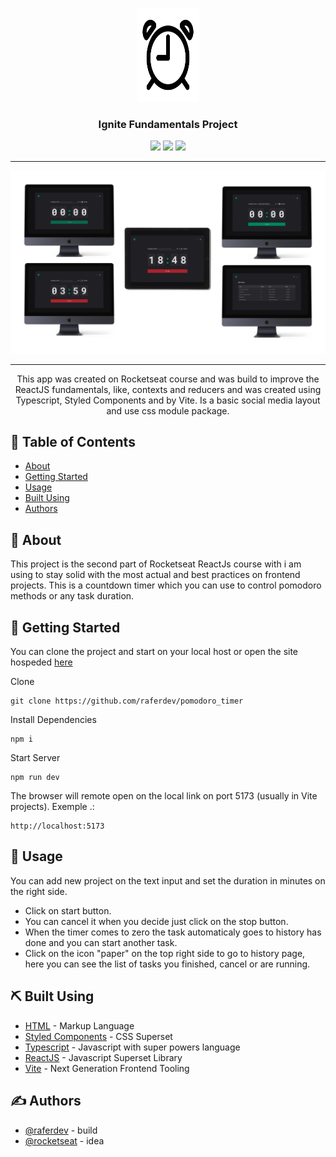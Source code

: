<p align="center">
  <a href="https://pomodoro-timer-ebon.vercel.app/">
 <img width=100px height=150px src="./readme_assets/logo-timer.svg" alt="Project logo"></a>
</p>

<h3 align="center">Ignite Fundamentals Project</h3>

<p align="center">
<img src="https://img.shields.io/github/last-commit/raferdev/pomodoro_timer?style=for-the-badge">
<img src="https://img.shields.io/github/languages/count/raferdev/pomodoro_timer?style=for-the-badge">
<img src="https://img.shields.io/github/license/raferdev/pomodoro_timer?style=for-the-badge">
</p>

---

<img src="./readme_assets/readme_banner.png">

---

<p align="center"> This app was created on Rocketseat course and was build to improve the ReactJS fundamentals, like, contexts and reducers and was created using Typescript, Styled Components and by Vite. Is a basic social media layout and use css module package.
</p>

## 📝 Table of Contents

- [About](#about)
- [Getting Started](#getting_started)
- [Usage](#usage)
- [Built Using](#built_using)
- [Authors](#authors)

## 🧐 About <a name = "about"></a>

This project is the second part of Rocketseat ReactJs course with i am using to stay solid with the most actual and best practices on frontend projects. This is a countdown timer which you can use to control pomodoro methods or any task duration.

## 🏁 Getting Started <a name = "getting_started"></a>

You can clone the project and start on your local host or open the site hospeded <a href="https://ignite-social-ten.vercel.app">here</a>

Clone

```
git clone https://github.com/raferdev/pomodoro_timer
```

Install Dependencies

```
npm i
```

Start Server

```
npm run dev
```

The browser will remote open on the local link on port 5173 (usually in Vite projects). Exemple .:

```
http://localhost:5173
```

## 🎈 Usage <a name="usage"></a>

You can add new project on the text input and set the duration in minutes on the right side.

- Click on start button.
- You can cancel it when you decide just click on the stop button.
- When the timer comes to zero the task automaticaly goes to history has done and you can start another task.
- Click on the icon "paper" on the top right side to go to history page, here you can see the list of tasks you finished, cancel or are running.

## ⛏️ Built Using <a name = "built_using"></a>

- [HTML](https://developer.mozilla.org/pt-BR/docs/Web/HTML) - Markup Language
- [Styled Components](https://styled-components.com/) - CSS Superset
- [Typescript](https://developer.mozilla.org/pt-BR/docs/Web/typescript) - Javascript with super powers language
- [ReactJS](https://pt-br.reactjs.org/) - Javascript Superset Library
- [Vite](https://pt-br.reactjs.org/) - Next Generation Frontend Tooling

## ✍️ Authors <a name = "authors"></a>

- [@raferdev](https://github.com/raferdev) - build
- [@rocketseat](https://github.com/rocketseat) - idea
